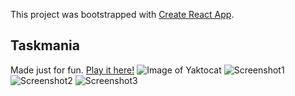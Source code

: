 This project was bootstrapped with [Create React App](https://github.com/facebook/create-react-app).

## Taskmania

Made just for fun. [Play it here!](https://taskmania-game.netlify.app/)
![Image of Yaktocat](https://octodex.github.com/images/yaktocat.png)
![Screenshot1]("../other/players.png")
![Screenshot2]("../other/mission.png")
![Screenshot3]("../other/fight.png")
